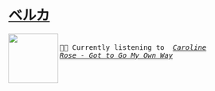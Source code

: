 <b><u>ベルカ</u></b>
====


[<img align="left" width="100" height="100" src="https:&#x2F;&#x2F;lastfm.freetls.fastly.net&#x2F;i&#x2F;u&#x2F;174s&#x2F;8b5eda5b0b5386aa9f7b316e92d1fd1d.jpg">](https://www.youtube.com/results?search_query=Caroline+Rose+Got+to+Go+My+Own+Way)
<big><pre>
<small>
</br>🎵🎶  Currently listening to  <i> [Caroline Rose - Got to Go My Own Way](https://www.youtube.com/results?search_query=Caroline+Rose+Got+to+Go+My+Own+Way) </i></br></br>
</small></pre></big>

